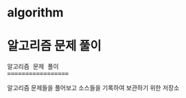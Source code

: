 # algorithm
알고리즘 문제 풀이
=================


<pre>
알고리즘 문제 풀이
=================
</pre>

알고리즘 문제들을 풀어보고 소스들을 기록하여 보관하기 위한 저장소

